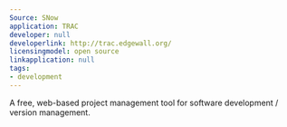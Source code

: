 ```yaml
---
Source: SNow
application: TRAC
developer: null
developerlink: http://trac.edgewall.org/
licensingmodel: open source
linkapplication: null
tags:
- development
---
```

A free, web-based project management tool for software development / version management.
